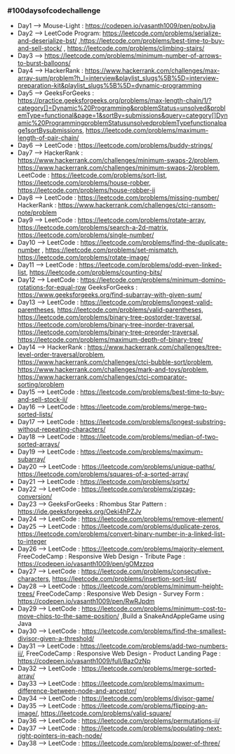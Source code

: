 ### #100daysofcodechallenge ###


* Day1 --> Mouse-Light : https://codepen.io/vasanth1009/pen/pobvJja 
* Day2 --> LeetCode Program: https://leetcode.com/problems/serialize-and-deserialize-bst/ ,https://leetcode.com/problems/best-time-to-buy-and-sell-stock/ , https://leetcode.com/problems/climbing-stairs/
* Day3 --> https://leetcode.com/problems/minimum-number-of-arrows-to-burst-balloons/
* Day4 --> HackerRank : https://www.hackerrank.com/challenges/max-array-sum/problem?h_l=interview&playlist_slugs%5B%5D=interview-preparation-kit&playlist_slugs%5B%5D=dynamic-programming
* Day5 --> GeeksForGeeks : https://practice.geeksforgeeks.org/problems/max-length-chain/1/?category[]=Dynamic%20Programming&problemStatus=unsolved&problemType=functional&page=1&sortBy=submissions&query=category[]Dynamic%20ProgrammingproblemStatusunsolvedproblemTypefunctionalpage1sortBysubmissions, https://leetcode.com/problems/maximum-length-of-pair-chain/
* Day6 --> LeetCode : https://leetcode.com/problems/buddy-strings/
* Day7 --> HackerRank : https://www.hackerrank.com/challenges/minimum-swaps-2/problem, https://www.hackerrank.com/challenges/minimum-swaps-2/problem,
           LeetCode : https://leetcode.com/problems/sort-list, https://leetcode.com/problems/house-robber, https://leetcode.com/problems/house-robber-ii
* Day8 --> LeetCode : https://leetcode.com/problems/missing-number/
           HackerRank : https://www.hackerrank.com/challenges/ctci-ransom-note/problem
* Day9 --> LeetCode : https://leetcode.com/problems/rotate-array, https://leetcode.com/problems/search-a-2d-matrix, https://leetcode.com/problems/single-number/
* Day10 --> LeetCode : https://leetcode.com/problems/find-the-duplicate-number , https://leetcode.com/problems/set-mismatch, https://leetcode.com/problems/rotate-image/
* Day11 --> LeetCode : https://leetcode.com/problems/odd-even-linked-list, https://leetcode.com/problems/counting-bits/
* Day12 --> LeetCode : https://leetcode.com/problems/minimum-domino-rotations-for-equal-row
            GeeksForGeeks : https://www.geeksforgeeks.org/find-subarray-with-given-sum/
* Day13 --> LeetCode : https://leetcode.com/problems/longest-valid-parentheses, https://leetcode.com/problems/valid-parentheses, https://leetcode.com/problems/binary-tree-postorder-traversal, https://leetcode.com/problems/binary-tree-inorder-traversal, https://leetcode.com/problems/binary-tree-preorder-traversal,                                  https://leetcode.com/problems/maximum-depth-of-binary-tree/
* Day14 --> HackerRank : https://www.hackerrank.com/challenges/tree-level-order-traversal/problem, https://www.hackerrank.com/challenges/ctci-bubble-sort/problem,            https://www.hackerrank.com/challenges/mark-and-toys/problem, https://www.hackerrank.com/challenges/ctci-comparator-sorting/problem
* Day15 --> LeetCode : https://leetcode.com/problems/best-time-to-buy-and-sell-stock-ii/
* Day16 --> LeetCode : https://leetcode.com/problems/merge-two-sorted-lists/ 
* Day17 --> LeetCode : https://leetcode.com/problems/longest-substring-without-repeating-characters/
* Day18 --> LeetCode : https://leetcode.com/problems/median-of-two-sorted-arrays/
* Day19 --> LeetCode : https://leetcode.com/problems/maximum-subarray/
* Day20 --> LeetCode : https://leetcode.com/problems/unique-paths/, https://leetcode.com/problems/squares-of-a-sorted-array/
* Day21 --> LeetCode : https://leetcode.com/problems/sqrtx/
* Day22 --> LeetCode : https://leetcode.com/problems/zigzag-conversion/
* Day23 --> GeeksForGeeks : Rhombus Star Pattern : https://ide.geeksforgeeks.org/Oeki4hPZJv
* Day24 --> LeetCode : https://leetcode.com/problems/remove-element/
* Day25 --> LeetCode : https://leetcode.com/problems/duplicate-zeros, https://leetcode.com/problems/convert-binary-number-in-a-linked-list-to-integer
* Day26 --> LeetCode : https://leetcode.com/problems/majority-element,
            FreeCodeCamp : Responsive Web Design - Tribute Page : https://codepen.io/vasanth1009/pen/gOMzzpq
* Day27 --> LeetCode : https://leetcode.com/problems/consecutive-characters, https://leetcode.com/problems/insertion-sort-list/
* Day28 --> LeetCode : https://leetcode.com/problems/minimum-height-trees/
            FreeCodeCamp : Responsive Web Design - Survey Form : https://codepen.io/vasanth1009/pen/RwRJpdm
* Day29 --> LeetCode : https://leetcode.com/problems/minimum-cost-to-move-chips-to-the-same-position/ ,Build a SnakeAndAppleGame using Java
* Day30 --> LeetCode : https://leetcode.com/problems/find-the-smallest-divisor-given-a-threshold/
* Day31 --> LeetCode : https://leetcode.com/problems/add-two-numbers-ii/,  FreeCodeCamp : Responsive Web Design - Product Landing Page :                             https://codepen.io/vasanth1009/full/BazOzNp
* Day32 --> LeetCode : https://leetcode.com/problems/merge-sorted-array/
* Day33 --> LeetCode : https://leetcode.com/problems/maximum-difference-between-node-and-ancestor/                                  
* Day34 --> LeetCode : https://leetcode.com/problems/divisor-game/
* Day35 --> LeetCode : https://leetcode.com/problems/flipping-an-image/, https://leetcode.com/problems/valid-square/
* Day36 --> LeetCode : https://leetcode.com/problems/permutations-ii/
* Day37 --> LeetCode : https://leetcode.com/problems/populating-next-right-pointers-in-each-node/
* Day38 --> LeetCode : https://leetcode.com/problems/power-of-three/
